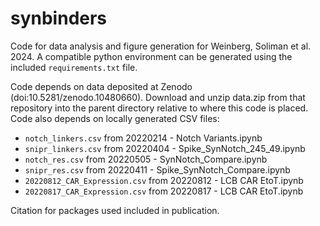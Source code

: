 # synbinders
Code for data analysis and figure generation for Weinberg, Soliman et al. 2024. A compatible python environment can be generated using the included `requirements.txt` file. 

Code depends on data deposited at Zenodo (doi:10.5281/zenodo.10480660). Download and unzip data.zip from that repository into the parent directory relative to where this code is placed. Code also depends on locally generated CSV files:

- `notch_linkers.csv` from 20220214 - Notch Variants.ipynb
- `snipr_linkers.csv` from 20220404 - Spike\_SynNotch\_245\_49.ipynb
- `notch_res.csv` from 20220505 - SynNotch\_Compare.ipynb
- `snipr_res.csv` from 20220411 - Spike\_SynNotch\_Compare.ipynb
- `20220812_CAR_Expression.csv` from 20220812 - LCB CAR EtoT.ipynb
- `20220817_CAR_Expression.csv` from 20220817 - LCB CAR EtoT.ipynb

Citation for packages used included in publication.